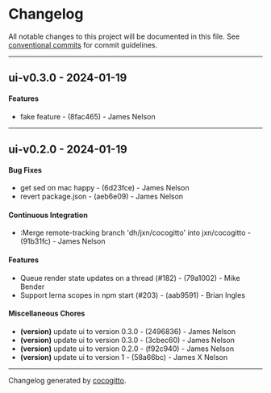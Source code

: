 # Changelog
All notable changes to this project will be documented in this file. See [conventional commits](https://www.conventionalcommits.org/) for commit guidelines.

- - -
## ui-v0.3.0 - 2024-01-19
#### Features
- fake feature - (8fac465) - James Nelson

- - -

## ui-v0.2.0 - 2024-01-19
#### Bug Fixes
- get sed on mac happy - (6d23fce) - James Nelson
- revert package.json - (aeb6e09) - James Nelson
#### Continuous Integration
- :Merge remote-tracking branch 'dh/jxn/cocogitto' into jxn/cocogitto - (91b31fc) - James Nelson
#### Features
- Queue render state updates on a thread (#182) - (79a1002) - Mike Bender
- Support lerna scopes in npm start (#203) - (aab9591) - Brian Ingles
#### Miscellaneous Chores
- **(version)** update ui to version 0.3.0 - (2496836) - James Nelson
- **(version)** update ui to version 0.3.0 - (3cbec60) - James Nelson
- **(version)** update ui to version 0.2.0 - (f92c940) - James Nelson
- **(version)** update ui to version 1 - (58a66bc) - James X Nelson

- - -

Changelog generated by [cocogitto](https://github.com/cocogitto/cocogitto).